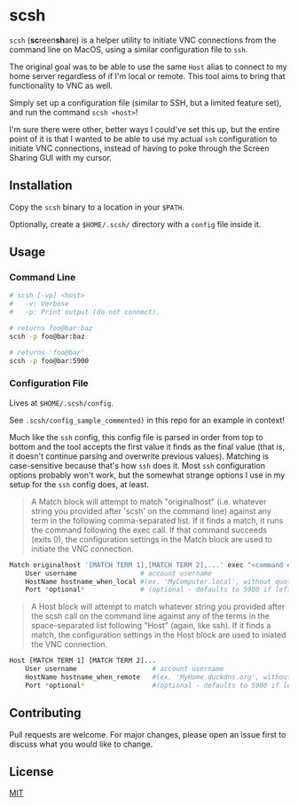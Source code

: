 # scsh

`scsh` (**sc**reen**sh**are) is a helper utility to initiate VNC connections from the command line on MacOS, using a similar configuration file to `ssh`.

The original goal was to be able to use the same `Host` alias to connect to my home server regardless of if I'm local or remote. This tool aims to bring that functionality to VNC as well.

Simply set up a configuration file (similar to SSH, but a limited feature set), and run the command `scsh <host>`!

I'm sure there were other, better ways I could've set this up, but the entire point of it is that I wanted to be able to use my actual `ssh` configuration to initiate VNC connections, instead of having to poke through the Screen Sharing GUI with my cursor.

## Installation

Copy the `scsh` binary to a location in your `$PATH`.

Optionally, create a `$HOME/.scsh/` directory with a `config` file inside it.

## Usage

### Command Line

```bash
# scsh [-vp] <host>
#   -v: Verbose
#   -p: Print output (do not connect).

# returns foo@bar:baz
scsh -p foo@bar:baz

# returns 'foo@bar'
scsh -p foo@bar:5900

```

### Configuration File

Lives at `$HOME/.scsh/config`.

See `.scsh/config_sample_commented)` in this repo for an example in context!

Much like the `ssh` config, this config file is parsed in order from top to bottom and the tool accepts the first value it finds as the final value (that is, it doesn't continue parsing and overwrite previous values). Matching is case-sensitive because that's how `ssh` does it. Most `ssh` configuration options probably won't work, but the somewhat strange options I use in my setup for the `ssh` config does, at least.

> A Match block will attempt to match "originalhost" (i.e. whatever string you provided after 'scsh' on the command line) against any term in the following comma-separated list. If it finds a match, it runs the command following the exec call. If that command succeeds (exits 0), the configuration settings in the Match block are used to initiate the VNC connection.

```bash
Match originalhost '[MATCH TERM 1],[MATCH TERM 2],...' exec "<command exiting 0 or 1>"
    User username                # account username
    HostName hostname_when_local #(ex. 'MyComputer.local', without quotes)
    Port *optional*              # (optional - defaults to 5900 if left blank)
```

> A Host block will attempt to match whatever string you provided after the scsh call on the command line against any of the terms in the space-separated list following "Host" (again, like ssh). If it finds a match, the configuration settings in the Host block are used to iniated the VNC connection.

```bash
Host [MATCH TERM 1] [MATCH TERM 2]...
    User username                   # account username
    HostName hostname_when_remote   #(ex. 'MyHome.duckdns.org', without quotes)
    Port *optional*                 #(optional - defaults to 5900 if left blank)
```

## Contributing

Pull requests are welcome. For major changes, please open an issue first
to discuss what you would like to change.

## License

[MIT](https://choosealicense.com/licenses/mit/)
